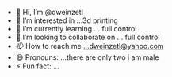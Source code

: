 - 👋 Hi, I’m @dweinzetl
- 👀 I’m interested in ...3d printing
- 🌱 I’m currently learning ... full control
- 💞️ I’m looking to collaborate on ... full control
- 📫 How to reach me ...dweinzetl@yahoo.com
- 😄 Pronouns: ...there are only two i am male
- ⚡ Fun fact: ...

<!---
dweinzetl/dweinzetl is a ✨ special ✨ repository because its `README.md` (this file) appears on your GitHub profile.
You can click the Preview link to take a look at your changes.
--->
